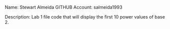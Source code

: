 Name: Stewart Almeida
GITHUB Account: salmeida1993

Description: Lab 1 file code that will display the first 10 power values of base 2.
